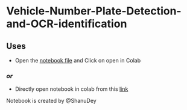 # Vehicle-Number-Plate-Detection-and-OCR-identification

## Uses
- Open the [notebook file](https://github.com/ShanuDey/Vehicle-Number-Plate-Detection-and-OCR-identification/blob/master/License_Plate_Detection.ipynb) and  Click on open in Colab
### *or* 
-  Directly open notebook in colab from this [link](https://colab.research.google.com/github/ShanuDey/Vehicle-Number-Plate-Detection-and-OCR-identification/blob/master/License_Plate_Detection.ipynb) 


Notebook is created by @ShanuDey
